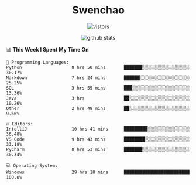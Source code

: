 <h1 align="center">Swenchao</h3>

<p align="center">
  <img src="https://visitor-badge.glitch.me/badge?page_id=Swenchao" alt="vistors" />
</p>

<p align="center">
  <img src="https://github-readme-stats.vercel.app/api?username=Swenchao&count_private=true&show_icons=true&theme=vue-dark&hide_title=true" alt="github stats" />
</p>

<!--START_SECTION:waka-->
📊 **This Week I Spent My Time On** 

```text
💬 Programming Languages: 
Python                   8 hrs 50 mins       ███████░░░░░░░░░░░░░░░░░░   30.17% 
Markdown                 7 hrs 24 mins       ██████░░░░░░░░░░░░░░░░░░░   25.25% 
SQL                      3 hrs 55 mins       ███░░░░░░░░░░░░░░░░░░░░░░   13.36% 
Java                     3 hrs               ██░░░░░░░░░░░░░░░░░░░░░░░   10.26% 
Other                    2 hrs 49 mins       ██░░░░░░░░░░░░░░░░░░░░░░░   9.66%

🔥 Editors: 
IntelliJ                 10 hrs 41 mins      █████████░░░░░░░░░░░░░░░░   36.48% 
VS Code                  9 hrs 43 mins       ████████░░░░░░░░░░░░░░░░░   33.18% 
PyCharm                  8 hrs 53 mins       ███████░░░░░░░░░░░░░░░░░░   30.34%

💻 Operating System: 
Windows                  29 hrs 18 mins      █████████████████████████   100.0%

```


<!--END_SECTION:waka-->
